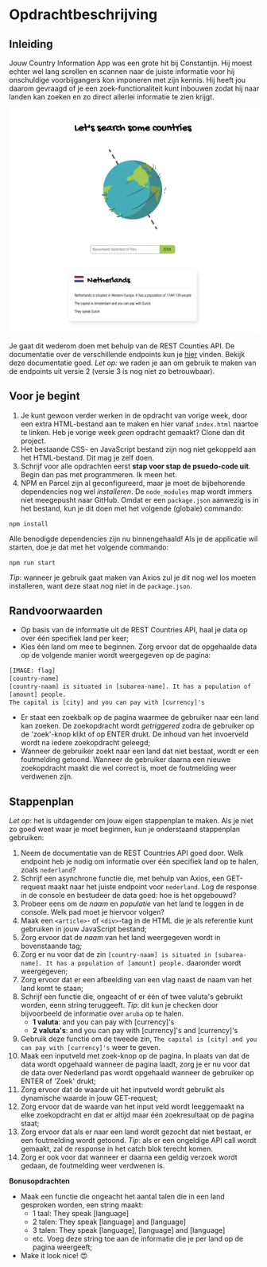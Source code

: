# Opdrachtbeschrijving

## Inleiding

Jouw Country Information App was een grote hit bij Constantijn. Hij moest echter wel lang scrollen en scannen naar de
juiste informatie voor hij onschuldige voorbijgangers kon imponeren met zijn kennis. Hij heeft jou daarom gevraagd of je
een zoek-functionaliteit kunt inbouwen zodat hij naar landen kan zoeken en zo direct allerlei informatie te zien krijgt.

![screenshot page](./src/assets/screenshot.png)

Je gaat dit wederom doen met behulp van de REST Counties API. De documentatie over de verschillende endpoints kun
je [hier](https://restcountries.com/#api-endpoints-v2-all) vinden. Bekijk deze documentatie goed. _Let op:_ we raden je
aan om gebruik te maken van de endpoints uit versie 2 (versie 3 is nog niet zo betrouwbaar).

## Voor je begint

1. Je kunt gewoon verder werken in de opdracht van vorige week, door een extra HTML-bestand aan te maken en hier
   vanaf `index.html` naartoe te linken. Heb je vorige week _geen_ opdracht gemaakt? Clone dan dit project.
2. Het bestaande CSS- en JavaScript bestand zijn nog niet gekoppeld aan het HTML-bestand. Dit mag je zelf doen.
3. Schrijf voor alle opdrachten eerst **stap voor stap de psuedo-code uit**. Begin dan pas met programmeren. Ik meen
   het.
4. NPM en Parcel zijn al geconfigureerd, maar je moet de bijbehorende dependencies nog wel _installeren_.
   De `node_modules` map wordt immers niet meegepusht naar GitHub. Omdat er een `package.json` aanwezig is in het
   bestand, kun je dit doen met het volgende (globale) commando:

```shell
npm install
```

Alle benodigde dependencies zijn nu binnengehaald! Als je de applicatie wil starten, doe je dat met het volgende
commando:

```shell
npm run start
```

_Tip_: wanneer je gebruik gaat maken van Axios zul je dit nog wel los moeten installeren, want deze staat nog niet in
de `package.json`.

## Randvoorwaarden

* Op basis van de informatie uit de REST Countries API, haal je data op over één specifiek land per keer;
* Kies één land om mee te beginnen. Zorg ervoor dat de opgehaalde data op de volgende manier wordt weergegeven op de
  pagina:

```
[IMAGE: flag]
[country-name]
[country-naam] is situated in [subarea-name]. It has a population of [amount] people.
The capital is [city] and you can pay with [currency]'s
```

* Er staat een zoekbalk op de pagina waarmee de gebruiker naar een land kan zoeken. De zoekopdracht wordt
  _getriggered_ zodra de gebruiker op de 'zoek'-knop klikt of op ENTER drukt. De inhoud van het invoerveld wordt na
  iedere zoekopdracht geleegd;
* Wanneer de gebruiker zoekt naar een land dat niet bestaat, wordt er een foutmelding getoond. Wanneer de gebruiker
  daarna een nieuwe zoekopdracht maakt die wel correct is, moet de foutmelding weer verdwenen zijn.

## Stappenplan

_Let op_: het is uitdagender om jouw eigen stappenplan te maken. Als je niet zo goed weet waar je moet beginnen, kun je
onderstaand stappenplan gebruiken:

1. Neem de documentatie van de REST Countries API goed door. Welk endpoint heb je nodig om informatie over één specifiek
   land op te halen, zoals `nederland`?
2. Schrijf een asynchrone functie die, met behulp van Axios, een GET-request maakt naar het juiste endpoint
   voor `nederland`. Log de response in de console en bestudeer de data goed: hoe is het opgebouwd?
3. Probeer eens om de _naam_ en _populatie_ van het land te loggen in de console. Welk pad moet je hiervoor volgen?
4. Maak een `<article>`- of `<div>`-tag in de HTML die je als referentie kunt gebruiken in jouw JavaScript bestand;
5. Zorg ervoor dat de _naam_ van het land weergegeven wordt in bovenstaande tag;
6. Zorg er nu voor dat de zin `[country-naam] is situated in [subarea-name]. It has a population of [amount] people.`
   daaronder wordt weergegeven;
7. Zorg ervoor dat er een afbeelding van een vlag naast de naam van het land komt te staan;
8. Schrijf een functie die, ongeacht of er één of twee valuta's gebruikt worden, eenn string teruggeeft. _Tip_: dit kun
   je checken door bijvoorbeeld de informatie over `aruba` op te halen.
    - **1 valuta**: and you can pay with [currency]'s
    - **2 valuta's**: and you can pay with [currency]'s and [currency]'s
9. Gebruik deze functie om de tweede zin, `The capital is [city] and you can pay with [currency]'s` weer te geven.
10. Maak een inputveld met zoek-knop op de pagina. In plaats van dat de data wordt opgehaald wanneer de pagina laadt,
    zorg je er nu voor dat de data over Nederland pas wordt opgehaald wanneer de gebruiker op ENTER of 'Zoek' drukt;
11. Zorg ervoor dat de waarde uit het inputveld wordt gebruikt als dynamische waarde in jouw GET-request;
12. Zorg ervoor dat de waarde van het input veld wordt leeggemaakt na elke zoekopdracht en dat er altijd maar één
    zoekresultaat op de pagina staat;
13. Zorg ervoor dat als er naar een land wordt gezocht dat niet bestaat, er een foutmelding wordt getoond. _Tip_: als er
    een ongeldige API call wordt gemaakt, zal de response in het catch blok terecht komen.
14. Zorg er ook voor dat wanneer er daarna een geldig verzoek wordt gedaan, de foutmelding weer verdwenen is.

**Bonusopdrachten**

- Maak een functie die ongeacht het aantal talen die in een land gesproken worden, een string maakt:
    - 1 taal: They speak [language]
    - 2 talen: They speak [language] and [language]
    - 3 talen: They speak [language], [language] and [language]
    - etc. Voeg deze string toe aan de informatie die je per land op de pagina weergeeft;
- Make it look nice! 😍